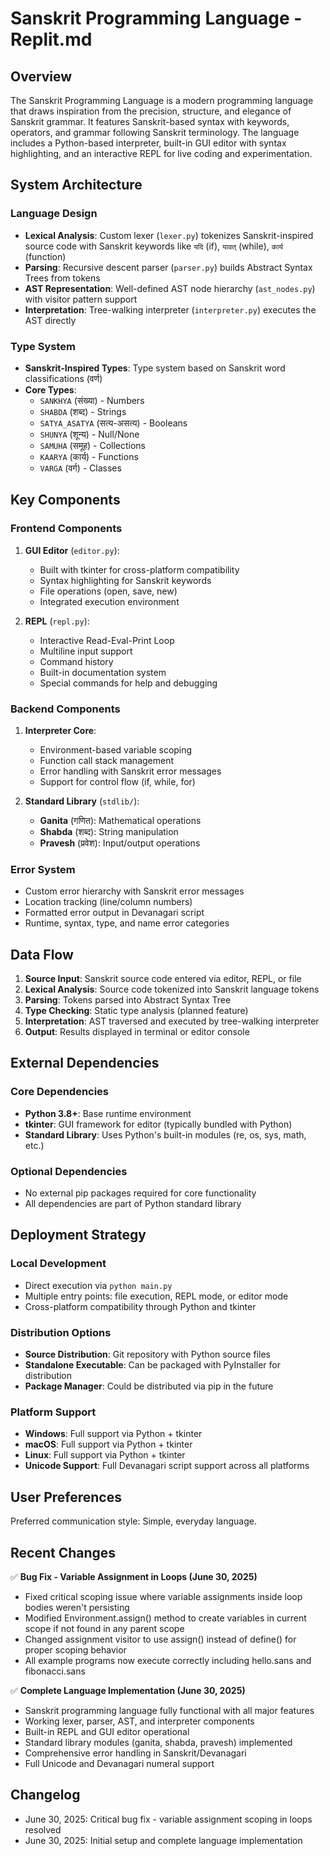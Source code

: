 # Sanskrit Programming Language - Replit.md

## Overview

The Sanskrit Programming Language is a modern programming language that draws inspiration from the precision, structure, and elegance of Sanskrit grammar. It features Sanskrit-based syntax with keywords, operators, and grammar following Sanskrit terminology. The language includes a Python-based interpreter, built-in GUI editor with syntax highlighting, and an interactive REPL for live coding and experimentation.

## System Architecture

### Language Design
- **Lexical Analysis**: Custom lexer (`lexer.py`) tokenizes Sanskrit-inspired source code with Sanskrit keywords like `यदि` (if), `यावत्` (while), `कार्य` (function)
- **Parsing**: Recursive descent parser (`parser.py`) builds Abstract Syntax Trees from tokens
- **AST Representation**: Well-defined AST node hierarchy (`ast_nodes.py`) with visitor pattern support
- **Interpretation**: Tree-walking interpreter (`interpreter.py`) executes the AST directly

### Type System
- **Sanskrit-Inspired Types**: Type system based on Sanskrit word classifications (वर्ण)
- **Core Types**: 
  - `SANKHYA` (संख्या) - Numbers
  - `SHABDA` (शब्द) - Strings
  - `SATYA_ASATYA` (सत्य-असत्य) - Booleans
  - `SHUNYA` (शून्य) - Null/None
  - `SAMUHA` (समूह) - Collections
  - `KAARYA` (कार्य) - Functions
  - `VARGA` (वर्ग) - Classes

## Key Components

### Frontend Components
1. **GUI Editor** (`editor.py`):
   - Built with tkinter for cross-platform compatibility
   - Syntax highlighting for Sanskrit keywords
   - File operations (open, save, new)
   - Integrated execution environment

2. **REPL** (`repl.py`):
   - Interactive Read-Eval-Print Loop
   - Multiline input support
   - Command history
   - Built-in documentation system
   - Special commands for help and debugging

### Backend Components
1. **Interpreter Core**:
   - Environment-based variable scoping
   - Function call stack management
   - Error handling with Sanskrit error messages
   - Support for control flow (if, while, for)

2. **Standard Library** (`stdlib/`):
   - **Ganita** (गणित): Mathematical operations
   - **Shabda** (शब्द): String manipulation
   - **Pravesh** (प्रवेश): Input/output operations

### Error System
- Custom error hierarchy with Sanskrit error messages
- Location tracking (line/column numbers)
- Formatted error output in Devanagari script
- Runtime, syntax, type, and name error categories

## Data Flow

1. **Source Input**: Sanskrit source code entered via editor, REPL, or file
2. **Lexical Analysis**: Source code tokenized into Sanskrit language tokens
3. **Parsing**: Tokens parsed into Abstract Syntax Tree
4. **Type Checking**: Static type analysis (planned feature)
5. **Interpretation**: AST traversed and executed by tree-walking interpreter
6. **Output**: Results displayed in terminal or editor console

## External Dependencies

### Core Dependencies
- **Python 3.8+**: Base runtime environment
- **tkinter**: GUI framework for editor (typically bundled with Python)
- **Standard Library**: Uses Python's built-in modules (re, os, sys, math, etc.)

### Optional Dependencies
- No external pip packages required for core functionality
- All dependencies are part of Python standard library

## Deployment Strategy

### Local Development
- Direct execution via `python main.py`
- Multiple entry points: file execution, REPL mode, or editor mode
- Cross-platform compatibility through Python and tkinter

### Distribution Options
- **Source Distribution**: Git repository with Python source files
- **Standalone Executable**: Can be packaged with PyInstaller for distribution
- **Package Manager**: Could be distributed via pip in the future

### Platform Support
- **Windows**: Full support via Python + tkinter
- **macOS**: Full support via Python + tkinter  
- **Linux**: Full support via Python + tkinter
- **Unicode Support**: Full Devanagari script support across all platforms

## User Preferences

Preferred communication style: Simple, everyday language.

## Recent Changes

✅ **Bug Fix - Variable Assignment in Loops (June 30, 2025)**
- Fixed critical scoping issue where variable assignments inside loop bodies weren't persisting
- Modified Environment.assign() method to create variables in current scope if not found in any parent scope
- Changed assignment visitor to use assign() instead of define() for proper scoping behavior
- All example programs now execute correctly including hello.sans and fibonacci.sans

✅ **Complete Language Implementation (June 30, 2025)**
- Sanskrit programming language fully functional with all major features
- Working lexer, parser, AST, and interpreter components
- Built-in REPL and GUI editor operational
- Standard library modules (ganita, shabda, pravesh) implemented
- Comprehensive error handling in Sanskrit/Devanagari
- Full Unicode and Devanagari numeral support

## Changelog

- June 30, 2025: Critical bug fix - variable assignment scoping in loops resolved
- June 30, 2025: Initial setup and complete language implementation